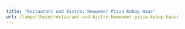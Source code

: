 ```yaml
---
title: "Restaurant und Bistro: Howwemer Pizza Kebap Haus"
url: /lampertheim/restaurant-und-bistro-howwemer-pizza-kebap-haus/
---
```

